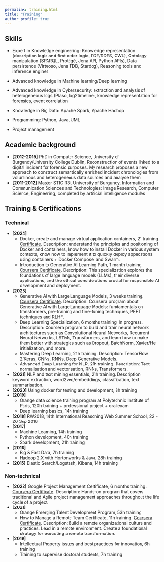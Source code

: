 ```yaml
---
permalink: training.html
title: "Training"
author_profile: true
---
```


## Skills
* Expert in Knowledge engineering: Knowledge representation (description logic and first order logic, RDF/RDFS, OWL), Ontology manipulation (SPARQL, Protégé, Jena API, Python APIs), Data persistence (Virtuoso, Jena TDB, Stardog), Reasoning tools and inference engines
* Advanced knowledge in Machine learning/Deep learning
* Advanced knowledge in Cybersecurity: extraction and analysis of heterogeneous logs (Plaso, log2timeline), knowledge representation for forensics, event correlation
* Knowledge in Big Data: Apache Spark, Apache Hadoop

* Programming: Python, Java, UML

* Project management

## Academic background
* **[2012-2015]** PhD in Computer Science, University of Burgundy/University College Dublin, Reconstruction of events linked to a digital incident for forensic purposes. My research proposes a new approach to construct semantically enriched incident chronologies from voluminous and heterogeneous data sources and analyse them
* **[2011-2012]** Master STIC R3i, University of Burgundy, Information and Communication Sciences and Technologies: Image Research, Computer Science, Engineering, completed by artificial intelligence modules

## Training & Certifications
### Technical
* **[2024]**
  * Docker, create and manage virtual application containers, 21 training. [Certificate](https://github.com/yoanchabot/papers/raw/main/docker_certificate.pdf). Description: understand the principles and positioning of Docker and containers, know how to install Docker in various system contexts, know how to implement it to quickly deploy applications using containers + Docker Compose, and Swarm.
  * Introduction to Generative AI Learning Path, 1 month training. [Coursera Certificate](https://github.com/yoanchabot/papers/raw/main/Coursera_UBEF4JKFO2IK.pdf). Description: This specialization explores the foundations of large language models (LLMs), their diverse applications, and the ethical considerations crucial for responsible AI development and deployment.
* **[2023]**
  * Generative AI with Large Language Models, 3 weeks training. [Coursera Certificate](https://github.com/yoanchabot/papers/raw/main/Coursera_CMZBA9PUDLJ3.pdf). Description: Coursera program about Generative AI with Large Language Models: fundamentals on transformers, pre-training and fine-tuning techniques, PEFT techniques and RLHF.
  * Deep Learning Specialization, 6 months training. In progress. Description: Coursera program to build and train neural network architectures such as Convolutional Neural Networks, Recurrent Neural Networks, LSTMs, Transformers, and learn how to make them better with strategies such as Dropout, BatchNorm, Xavier/He initialization, and more.
  * Mastering Deep Learning, 21h training. Description: TensorFlow 2/Keras, CNNs, RNNs, Deep Generative Models.
  * Advanced Deep Learning for NLP, 21h training. Description: Text normalisation and vectorisation, RNNs, Transformers.
* **[2021]** NLP and text mining essentials, 21h training. Description: keyword extraction, word2vec/embeddings, classification, text summarisation.
* **[2020]** Using docker for testing and development, 8h training
* **[2019]**
  * Orange data science training program at Polytechnic Institute of Paris, 120h training + professional project + oral exam
  * Deep learning basics, 14h training
* **[2018]** RW2018, 14th International Reasoning Web Summer School, 22 - 26 Sep 2018  
* **[2017]**
  * Machine Learning, 14h training
  * Python development, 40h training
  * Spark development, 21h training
* **[2016]**
  * Big & Fast Data, 7h training
  * Hadoop 2.X with Hortonworks & Java, 28h training
* **[2015]** Elastic Search/Logstash, Kibana, 14h training
  
### Non-technical
* **[2022]** Google Project Management Certificate, 6 months training. [Coursera Certificate](https://github.com/yoanchabot/papers/raw/main/Coursera_SND53FTNS7UW.pdf). Description: Hands-on program that covers traditional and Agile project management approaches throughout the life cycle of a project.
* **[2021]**
  * Orange Emerging Talent Development Program, 53h training
  * How to Manage a Remote Team Certificate, 11h training. [Coursera Certificate](https://github.com/yoanchabot/papers/raw/main/Coursera_RMG4HE6FJHMT.pdf). Description: Build a remote organizational culture and practices. Lead in a remote environment. Create a foundational strategy for executing a remote transformation.
* **[2019]** 
  * Intellectual Property issues and best practices for innovation, 6h training
  * Training to supervise doctoral students, 7h training
